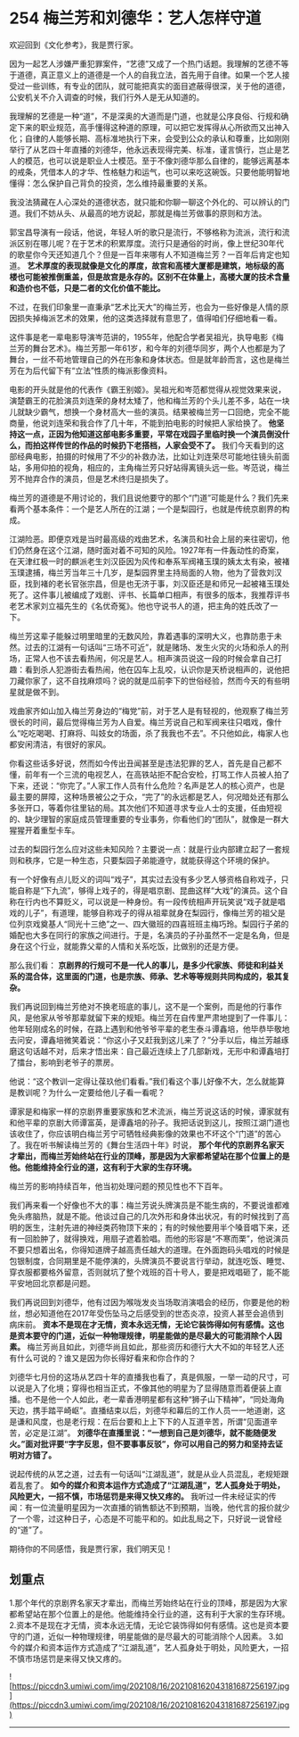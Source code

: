 # 254 梅兰芳和刘德华：艺人怎样守道

欢迎回到《文化参考》，我是贾行家。

因为一起艺人涉嫌严重犯罪案件，“艺德”又成了一个热门话题。我理解的艺德不等于道德，真正意义上的道德是一个人的自我立法，首先用于自律。如果一个艺人接受过一些训练，有专业的团队，就可能把真实的面目遮蔽得很深，关于他的道德，公安机关不介入调查的时候，我们行外人是无从知道的。

我理解的艺德是一种“道”，不是深奥的大道而是门道，也就是公序良俗、行规和确定下来的职业规范，高手懂得这种道的原理，可以把它发挥得从心所欲而又出神入化；自律的人能够长期、高标准地执行下来，会受到公众的承认和尊重，比如刚刚举行了从艺四十年直播的刘德华，他永远表现得完美、标准，谨言慎行，岂止是艺人的模范，也可以说是职业人士模范。至于不像刘德华那么自律的，能够远离基本的戒条，凭借本人的才华、性格魅力和运气，也可以来吃这碗饭。只要他能明智地懂得：怎么保护自己背负的投资，怎么维持最重要的关系。

我没法猜藏在人心深处的道德状态，就只能和你聊一聊这个外化的、可以辨认的门道。我们不妨从头、从最高的地方说起，那就是梅兰芳做事的原则和方法。

郭宝昌导演有一段话，他说，年轻人听的歌只是流行，不够格称为流派，流行和流派区别在哪儿呢？在于艺术的积累厚度。流行只是通俗的时尚，像上世纪30年代的歌星你今天还知道几个？但是一百年来哪有人不知道梅兰芳？一百年后肯定也知道。 **艺术厚度的表现就像是文化的厚度，故宫和高楼大厦都是建筑，地标级的高楼也可能被推倒重盖，但是故宫是永存的。区别不在体量上，高楼大厦的技术含量和造价也不低，只是二者的文化价值不能比。**

不过，在我们印象里一直秉承“艺术比天大”的梅兰芳，也会为一些好像是人情的原因损失掉梅派艺术的效果，他的这类选择就有意思了，值得咱们仔细地看一看。

这件事是老一辈电影导演岑范讲的，1955年，他配合学者吴祖光，执导电影《梅兰芳的舞台艺术》。梅兰芳那一年61岁，和今年的刘德华同岁，两个人也都是为了舞台，一丝不苟地管理自己的外在形象和身体状态。但是就年龄而言，这也是梅兰芳在为后代留下有“立法”性质的梅派影像资料。

电影的开头就是他的代表作《霸王别姬》。吴祖光和岑范都觉得从视觉效果来说，演楚霸王的花脸演员刘连荣的身材太矮了，他和梅兰芳的个头儿差不多，站在一块儿就缺少霸气，想换一个身材高大一些的演员。结果被梅兰芳一口回绝，完全不能商量，他说刘连荣和我合作了几十年，不能到拍电影的时候把人家给换了。 **他坚持这一点，正因为他知道这部电影多重要，平常在戏园子里临时换一个演员倒没什么，而拍这样传世的作品的时候扔下老搭档，人家会受不了。** 我们今天看到的这部经典电影，拍摄的时候用了不少的补救办法，比如让刘连荣尽可能地往镜头前面站，多用仰拍的视角，相应的，主角梅兰芳只好站得离镜头远一些。岑范说，梅兰芳不抛弃合作的演员，但是艺术终归是损失了。

梅兰芳的道德是不用讨论的，我们且说他要守的那个“门道”可能是什么？我们先来看两个基本条件：一个是艺人所在的江湖；一个是梨园行，也就是传统京剧界的构成。

江湖险恶。即便京戏是当时最高级的戏曲艺术，名演员和社会上层的来往密切，他们仍然身在这个江湖，随时面对着不可知的风险。1927年有一件轰动性的奇案，在天津红极一时的麒派老生刘汉臣因为风传和奉系军阀褚玉璞的姨太太有染，被褚玉璞逮捕，梅兰芳当年三十几岁，是梨园界里主持局面的人物，他为了营救刘汉臣，找到褚的老长官张宗昌，但是也无济于事，刘汉臣还是和师兄一起被褚玉璞处死了。这件事儿被编成了戏剧、评书、长篇单口相声，有很多的版本，我推荐评书老艺术家刘立福先生的《名优奇冤》。他也守说书人的道，把主角的姓氏改了一下。

梅兰芳这辈子能躲过明里暗里的无数风险，靠着遇事的深明大义，也靠防患于未然。过去的江湖有一句话叫“三场不可近”，就是赌场、发生火灾的火场和杀人的刑场，正常人也不该去看热闹，何况是艺人。相声演员说这一段的时候会拿自己打趣：看到杀人犯游街去看热闹，他在囚车上乱咬，认识你是天桥说相声的，说他把刀藏你家了，这不自找麻烦吗？说的就是瓜前李下的世俗经验，然而今天的有些明星就是做不到。

戏曲家齐如山加入梅兰芳身边的“梅党”前，对于艺人是有轻视的，他观察了梅兰芳很长的时间，最后觉得梅兰芳为人自爱。梅兰芳说自己和军阀来往只唱戏，像什么“吃吃喝喝、打麻将、叫妓女的场面，杀了我我也不去”。不只他如此，梅家人也都安闲清洁，有很好的家风。

你看这些话多好说，然而如今传出丑闻甚至是违法犯罪的艺人，首先是自己都不懂，前年有一个三流的电视艺人，在高铁站拒不配合安检，打骂工作人员被人拍了下来，还说：“你完了。”人家工作人员有什么危险？名声是艺人的核心资产，也是最主要的屏障，这种场景被公之于众，“完了”的永远都是艺人，何况暗处还有那么多张开口，等着你往里钻的局。其次他们不知道寻求专业人士的支援，任由短视的、缺少理智的家庭成员管理重要的专业事务，你看他们的“团队”，就像是一群大猩猩开着重型卡车。

过去的梨园行怎么应对这些未知风险？主要说一点：就是行业内部建立起了一套规则和秩序，它是一种生态，只要梨园子弟能遵守，就能获得这个环境的保护。

有一个好像有点儿贬义的词叫“戏子”，其实过去没有多少艺人够资格自称戏子，只能自称是“下九流”，够得上戏子的，得是唱京剧、昆曲这样“大戏”的演员。这个自称在行内也不算贬义，可以说是一种身份。有一段传统相声开玩笑说“戏子就是唱戏的儿子”，有道理，能够自称戏子的得从祖辈就身在梨园行，像梅兰芳的祖父是位列京戏奠基人“同光十三绝”之一、四大徽班的四喜班班主梅巧玲。梨园行子弟的婚配也大多在同行的家族之间进行。于是，名演员的子孙虽然不一定是名角，但是身在这个行业，就能靠父辈的人情和关系吃饭，比做别的还是方便。

那么我们看： **京剧界的行规可不是一代人的事儿，是多少代家族、师徒和利益关系的混合体，这里面的门道，也是宗族、师承、艺术等等规则共同构成的，极其复杂。**

我们再说回到梅兰芳绝对不换老班底的事儿，这不是一个案例，而是他的行事作风，是他家从爷爷那辈就留下来的规矩。梅兰芳在自传里严肃地提到了一件事儿：他年轻刚成名的时候，在路上遇到和他爷爷平辈的老生泰斗谭鑫培，他毕恭毕敬地去问安，谭鑫培微笑着说：“你这小子又赶我到这儿来了？”分手以后，梅兰芳越琢磨这句话越不对，后来才悟出来：自己最近连续上了几部新戏，无形中和谭鑫培打了擂台，影响到老爷子的票房。

他说：“这个教训一定得让葆玖他们看看。”我们看这个事儿好像不大，怎么就能算是教训呢？为什么一定要给他儿子看一看呢？

谭家是和梅家一样的京剧界重要家族和艺术流派，梅兰芳说这话的时候，谭家就有和他平辈的京剧大师谭富英，是谭鑫培的孙子。我把话说到这儿，按照江湖门道也该收住了，你应该明白梅兰芳宁可牺牲经典影像的效果也不坏这个“门道”的苦心了。我在听书解读梅兰芳的《舞台生活四十年》时说， **那个年代的京剧界名家天才辈出，而梅兰芳始终站在行业的顶峰，那是因为大家都希望站在那个位置上的是他。他能维持全行业的道，这有利于大家的生存环境。**

梅兰芳的影响持续百年，他当初处理问题的预见性也不下百年。

我们再来看一个好像也不大的事：梅兰芳说头牌演员是不能生病的，不要说谁都难免头疼脑热，就是不能。他谈过自己的几次外形和身体出状况，有的时候找到了高明的医生，注射先进的神经类药物顶下来的；有的时候他要用半个嗓音唱下来，还有一回脸肿了，就得换戏，用扇子遮着脸唱。而他的形容是“不寒而栗”，他说演员不要只想着出名，你得知道牌子越高责任越大的道理。在外面跑码头唱戏的时候是包银制度，合同期里是不能停演的，头牌演员不要说言行举动，就连吃饭、睡觉、穿衣服都要格外留意，否则就坑了整个戏班的百十号人，要是把戏唱砸了，能不能平安地回北京都是问题。

我们再说回到刘德华，他有过因为喉咙发炎当场取消演唱会的经历，你要是他的粉丝，想必知道他在2017年受伤坠马之后感受到的世态炎凉，投资人甚至会追债到病床前。 **资本不是现在才无情，资本永远无情，无论它装饰得如何有感情。这也是资本要守的门道，近似一种物理规律，明星能做的是尽最大的可能消除个人因素。** 梅兰芳尚且如此，刘德华尚且如此，那些资历和德行大大不如的年轻艺人还有什么可说的？谁又是因为你长得好看来和你合作的？

刘德华七月份的这场从艺四十年的直播我也看了，真是佩服，一举一动的尺寸，可以说是入了化境；穿得也相当正式，不像其他的明星为了显得随意而着便装上直播。也不是他一个人如此，老一辈香港明星都有这种“狮子山下精神”，“同处海角天边，携手踏平崎岖”。直播结束以后，刘德华和幕后的工作人员一一地道谢，这是谦和风度，也是老行规：在后台要和上上下下的人互道辛苦，所谓“见面道辛苦，必定是江湖”。 **刘德华在直播里说：“一想到自己是刘德华，就不能随便发火。”面对批评要“字字反思，但不要事事反驳”，你可以用自己的努力和坚持去证明对方错了。**

说起传统的从艺之道，过去有一句话叫“江湖乱道”，就是从业人员混乱，老规矩跟着乱套了。 **如今的媒介和资本运作方式造成了“江湖乱道”，艺人孤身处于明处，风险更大，一招不慎，市场惩罚是来得又快又疼的。** 我听过一件未经证实的传闻：有一位流量明星因为一次直播的销售额达不到预期，当晚，他代言的报价就少了一个零，过这种日子，心态是不可能平和的。如此乱局之下，只好说一说曾经的“道”了。

期待你的不同感悟，我是贾行家，我们明天见！

## 划重点

1.那个年代的京剧界名家天才辈出，而梅兰芳始终站在行业的顶峰，那是因为大家都希望站在那个位置上的是他。他能维持全行业的道，这有利于大家的生存环境。
2.资本不是现在才无情，资本永远无情，无论它装饰得如何有感情。这也是资本要守的门道，近似一种物理规律，明星能做的是尽最大的可能消除个人因素。
3.如今的媒介和资本运作方式造成了“江湖乱道”，艺人孤身处于明处，风险更大，一招不慎市场惩罚是来得又快又疼的。

![https://piccdn3.umiwi.com/img/202108/16/202108162043181687256197.jpg](https://piccdn3.umiwi.com/img/202108/16/202108162043181687256197.jpg)

---
